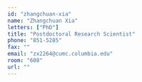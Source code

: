 ```yaml
---
id: "zhangchuan-xia"
name: "Zhangchuan Xia"
letters: ["PhD"]
title: "Postdoctoral Research Scientist"
phone: "851-5285"
fax: ""
email: "zx2264@cumc.columbia.edu"
room: "608"
url: ""
---
```

